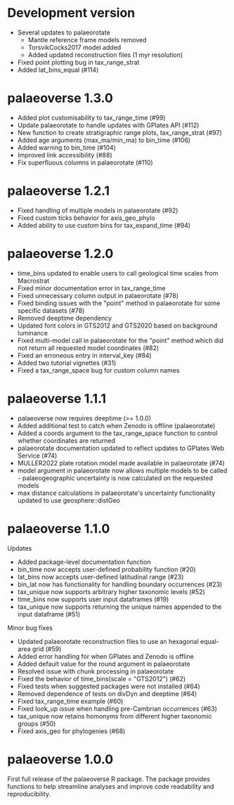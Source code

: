 # Development version

* Several updates to palaeorotate
  * Mantle reference frame models removed
  * TorsvikCocks2017 model added
  * Added updated reconstruction files (1 myr resolution)
* Fixed point plotting bug in tax_range_strat
* Added lat_bins_equal (#114)

# palaeoverse 1.3.0

* Added plot customisability to tax_range_time (#99)
* Update palaeorotate to handle updates with GPlates API (#112)
* New function to create stratigraphic range plots, tax_range_strat (#97)
* Added age arguments (max_ma/min_ma) to bin_time (#106)
* Added warning to bin_time (#104)
* Improved link accessibility (#88)
* Fix superfluous columns in palaeorotate (#110)

# palaeoverse 1.2.1

* Fixed handling of multiple models in palaeorotate (#92)
* Fixed custom ticks behavior for axis_geo_phylo
* Added ability to use custom bins for tax_expand_time (#94)

# palaeoverse 1.2.0

* time_bins updated to enable users to call geological time scales from Macrostrat
* Fixed minor documentation error in tax_range_time
* Fixed unnecessary column output in palaeorotate (#78)
* Fixed binding issues with the "point" method in palaeorotate for some specific datasets (#78)
* Removed deeptime dependency
* Updated font colors in GTS2012 and GTS2020 based on background luminance
* Fixed multi-model call in palaeorotate for the "point" method which did not return all requested model coordinates (#82)
* Fixed an erroneous entry in interval_key (#84)
* Added two tutorial vignettes (#31)
* Fixed a tax_range_space bug for custom column names

# palaeoverse 1.1.1

* palaeoverse now requires deeptime (>= 1.0.0)
* Added additional test to catch when Zenodo is offline (palaeorotate)
* Added a coords argument to the tax_range_space function to control whether coordinates are returned
* palaeorotate documentation updated to reflect updates to GPlates Web Service (#74)
* MULLER2022 plate rotation model made available in palaeorotate (#74)
* model argument in palaeorotate now allows multiple models to be called - palaeogeographic uncertainty is now calculated on the requested models
* max distance calculations in palaeorotate's uncertainty functionality updated to use geosphere::distGeo

# palaeoverse 1.1.0
Updates

* Added package-level documentation function
* bin_time now accepts user-defined probability function (#20)
* lat_bins now accepts user-defined latitudinal range (#23)
* bin_lat now has functionality for handling boundary occurrences (#23)
* tax_unique now supports arbitrary higher taxonomic levels (#52)
* time_bins now supports user input dataframes (#19)
* tax_unique now supports returning the unique names appended to the input dataframe (#51)

Minor bug fixes

* Updated palaeorotate reconstruction files to use an hexagonal equal-area grid (#59)
* Added error handling for when GPlates and Zenodo is offline
* Added default value for the round argument in palaeorotate
* Resolved issue with chunk processing in palaeorotate
* Fixed the behavior of time_bins(scale = "GTS2012") (#62)
* Fixed tests when suggested packages were not installed (#64)
* Removed dependence of tests on divDyn and deeptime (#64)
* Fixed tax_range_time example (#60)
* Fixed look_up issue when handling pre-Cambrian occurrences (#63)
* tax_unique now retains homonyms from different higher taxonomic groups (#50)
* Fixed axis_geo for phylogenies (#68)

# palaeoverse 1.0.0
First full release of the palaeoverse R package.
The package provides functions to help streamline analyses and improve code readability and reproducibility.
